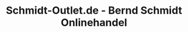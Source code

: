 ---
title: "Schmidt-Outlet.de - Bernd Schmidt Onlinehandel"
url: /horn-bad-meinberg/schmidt-outlet-de-bernd-schmidt-onlinehandel/
shop: Allgemein
---